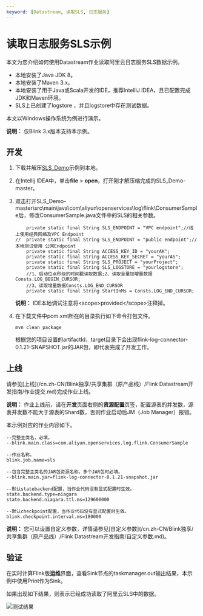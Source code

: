 ```yaml
---
keyword: [Datastream, 读取SLS, 日志服务]
---
```


# 读取日志服务SLS示例

本文为您介绍如何使用Datastream作业读取阿里云日志服务SLS数据示例。

-   本地安装了Java JDK 8。
-   本地安装了Maven 3.x。
-   本地安装了用于Java或Scala开发的IDE，推荐IntelliJ IDEA，且已配置完成JDK和Maven环境。
-   SLS上已创建了logstore ，并且logstore中存在测试数据。

本文以Windows操作系统为例进行演示。

**说明：** 仅Blink 3.x版本支持本示例。

## 开发

1.  下载并解压[SLS\_Demo](https://github.com/RealtimeCompute/SLS_Demo)示例到本地。

2.  在Intellij IDEA中，单击**file** \> **open**，打开刚才解压缩完成的SLS\_Demo-master。

3.  双击打开SLS\_Demo-master\\src\\main\\java\\com\\aliyun\\openservices\\log\\flink\\ConsumerSample后，修改ConsumerSample.java文件中的SLS的相关参数。

    ```
        private static final String SLS_ENDPOINT = "VPC endpoint";//线上使用经典网络及VPC Endpoint
    //  private static final String SLS_ENDPOINT = "public endpoint";//本地测试使用 公网Endpoint
        private static final String ACCESS_KEY_ID = "yourAK";
        private static final String ACCESS_KEY_SECRET = "yourAS";
        private static final String SLS_PROJECT = "yourProject";
        private static final String SLS_LOGSTORE = "yourlogstore";
        //1、启动位点秒级的时间戳读取数据;2、读取全量加增量数据Consts.LOG_BEGIN_CURSOR;
        //3、读取增量数据Consts.LOG_END_CURSOR
        private static final String StartInMs = Consts.LOG_END_CURSOR;
    ```

    **说明：** IDE本地调试注意将<scope\>provided</scope\>注释掉。

4.  在下载文件中pom.xml所在的目录执行如下命令打包文件。

    ```
    mvn clean package
    ```

    根据您的项目设置的artifactId，target目录下会出现flink-log-connector-0.1.21-SNAPSHOT.jar的JAR包，即代表完成了开发工作。


## 上线

请参见[上线](/cn.zh-CN/Blink独享/共享集群（原产品线）/Flink Datastream开发指南/作业提交.md)完成作业上线。

**说明：** 作业上线前，请在**开发**页面右侧的**资源配置**页签，配置源表的并发数，源表并发数不能大于源表的Shard数，否则作业启动后JM（Job Manager）报错。

本示例对应的作业内容如下。

```
--完整主类名，必填。
--blink.main.class=com.aliyun.openservices.log.flink.ConsumerSample

--作业名称。
blink.job.name=sls

--包含完整主类名的JAR包资源名称，多个JAR包时必填。
--blink.main.jar=flink-log-connector-0.1.21-snapshot.jar

--默认statebackend配置，当作业代码没有显式配置时生效。
state.backend.type=niagara
state.backend.niagara.ttl.ms=129600000

--默认checkpoint配置，当作业代码没有显式配置时生效。
blink.checkpoint.interval.ms=180000
```

**说明：** 您可以设置自定义参数，详情请参见[自定义参数](/cn.zh-CN/Blink独享/共享集群（原产品线）/Flink Datastream开发指南/自定义参数.md)。

## 验证

在实时计算Flink版**运维**界面，查看Sink节点的taskmanager.out输出结果，本示例中使用Print作为Sink。

如果出现如下结果，则表示已经成功读取了阿里云SLS中的数据。

![测试结果](https://static-aliyun-doc.oss-accelerate.aliyuncs.com/assets/img/zh-CN/9789287951/p140078.png)

